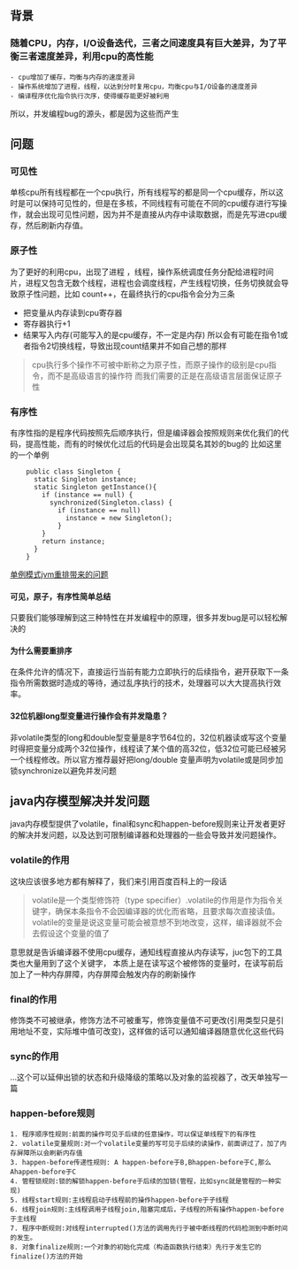 ## 背景
### 随着CPU，内存，I/O设备迭代，三者之间速度具有巨大差异，为了平衡三者速度差异，利用cpu的高性能
    - cpu增加了缓存，均衡与内存的速度差异
    - 操作系统增加了进程，线程，以达到分时复用cpu，均衡cpu与I/O设备的速度差异
    - 编译程序优化指令执行次序，使得缓存能更好被利用
所以，并发编程bug的源头，都是因为这些而产生
## 问题
### 可见性
单核cpu所有线程都在一个cpu执行，所有线程写的都是同一个cpu缓存，所以这时是可以保持可见性的，但是在多核，不同线程有可能在不同的cpu缓存进行写操作，就会出现可见性问题，因为并不是直接从内存中读取数据，而是先写进cpu缓存，然后刷新内存值。
### 原子性
为了更好的利用cpu，出现了进程  ，线程，操作系统调度任务分配给进程时间片，进程又包含无数个线程，进程也会调度线程，产生线程切换，任务切换就会导致原子性问题，比如 count++，在最终执行的cpu指令会分为三条
- 把变量从内存读到cpu寄存器
- 寄存器执行+1
- 结果写入内存(可能写入的是cpu缓存，不一定是内存)
所以会有可能在指令1或者指令2切换线程，导致出现count结果并不如自己想的那样
> cpu执行多个操作不可被中断称之为原子性，而原子操作的级别是cpu指令，而不是高级语言的操作符
而我们需要的正是在高级语言层面保证原子性
### 有序性
有序性指的是程序代码按照先后顺序执行，但是编译器会按照规则来优化我们的代码，提高性能，而有的时候优化过后的代码是会出现莫名其妙的bug的
比如这里的一个单例
```code
    public class Singleton {
      static Singleton instance;
      static Singleton getInstance(){
        if (instance == null) {
          synchronized(Singleton.class) {
            if (instance == null)
              instance = new Singleton();
            }
        }
        return instance;
      }
    }
```
[单例模式jvm重排带来的问题](/JAVA/singleton.md?id=jvmRearrangement)
#### 可见，原子，有序性简单总结
只要我们能够理解到这三种特性在并发编程中的原理，很多并发bug是可以轻松解决的
#### 为什么需要重排序
在条件允许的情况下，直接运行当前有能力立即执行的后续指令，避开获取下一条指令所需数据时造成的等待，通过乱序执行的技术，处理器可以大大提高执行效率。
#### 32位机器long型变量进行操作会有并发隐患？
非volatile类型的long和double型变量是8字节64位的，32位机器读或写这个变量时得把变量分成两个32位操作，线程读了某个值的高32位，低32位可能已经被另一个线程修改。所以官方推荐最好把long/double 变量声明为volatile或是同步加锁synchronize以避免并发问题
## java内存模型解决并发问题
java内存模型提供了volatile，final和sync和happen-before规则来让开发者更好的解决并发问题，以及达到可限制编译器和处理器的一些会导致并发问题操作。
### volatile的作用
这块应该很多地方都有解释了，我们来引用百度百科上的一段话
> volatile是一个类型修饰符（type specifier）.volatile的作用是作为指令关键字，确保本条指令不会因编译器的优化而省略，且要求每次直接读值。
  volatile的变量是说这变量可能会被意想不到地改变，这样，编译器就不会去假设这个变量的值了
  
意思就是告诉编译器不使用cpu缓存，通知线程直接从内存读写，juc包下的工具类也大量用到了这个关键字，
本质上是在读写这个被修饰的变量时，在读写前后加上了一种内存屏障，内存屏障会触发内存的刷新操作
### final的作用
修饰类不可被继承，修饰方法不可被重写，修饰变量值不可更改(引用类型只是引用地址不变，实际堆中值可改变)，这样做的话可以通知编译器随意优化这些代码
### sync的作用
...这个可以延伸出锁的状态和升级降级的策略以及对象的监视器了，改天单独写一篇
### happen-before规则
    1. 程序顺序性规则:前面的操作可见于后续的任意操作，可以保证单线程下的有序性
    2. volatile变量规则:对一个volatile变量的写可见于后续的读操作，前面讲过了，加了内存屏障所以会刷新内存值
    3. happen-before传递性规则: A happen-before于B,Bhappen-before于C,那么Ahappen-before于C
    4. 管程锁规则:锁的解锁happen-before于后续的加锁(管程，比如sync就是管程的一种实现)
    5. 线程start规则:主线程启动子线程前的操作happen-before于子线程
    6. 线程join规则:主线程调用子线程join,阻塞完成后，子线程的所有操作happen-before于主线程
    7. 程序中断规则:对线程interrupted()方法的调用先行于被中断线程的代码检测到中断时间的发生。
    8. 对象finalize规则:一个对象的初始化完成（构造函数执行结束）先行于发生它的finalize()方法的开始
    
    

